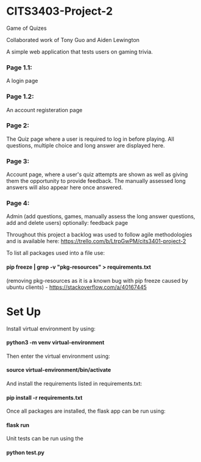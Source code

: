 # CITS3403-Project-2
Game of Quizes

Collaborated work of Tony Guo and Aiden Lewington

A simple web application that tests users on gaming trivia.

### Page 1.1:
A login page 

### Page 1.2: 
An account registeration page

### Page 2: 
The Quiz page where a user is required to log in before playing. All questions, multiple choice and long answer are displayed here.

### Page 3: 
Account page, where a user's quiz attempts are shown as well as giving them the opportunity to provide feedback. The manually assessed long answers will also appear here once answered.

### Page 4: 
Admin (add questions, games, manually assess the long answer questions, add and delete users) 
optionally: feedback page


Throughout this project a backlog was used to follow agile methodologies and is available here: https://trello.com/b/LtrpGwPM/cits3401-project-2

To list all packages used into a file use:
#### pip freeze | grep -v "pkg-resources" > requirements.txt

(removing pkg-resources as it is a known bug with pip freeze caused by ubuntu clients)
        - https://stackoverflow.com/a/40167445

# Set Up

Install virtual environment by using:
#### python3 -m venv virtual-environment 

Then enter the virtual environment using:
#### source virtual-environment/bin/activate

And install the requirements listed in requirements.txt:
#### pip install -r requirements.txt  

Once all packages are installed, the flask app can be run using:
#### flask run

Unit tests can be run using the 
#### python test.py


